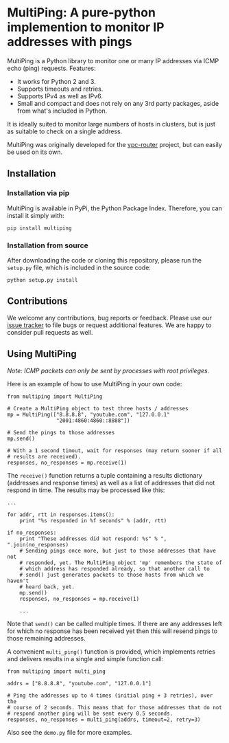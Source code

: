 # MultiPing: A pure-python implemention to monitor IP addresses with pings

MultiPing is a Python library to monitor one or many IP addresses via ICMP echo
(ping) requests. Features:

* It works for Python 2 and 3.
* Supports timeouts and retries.
* Supports IPv4 as well as IPv6.
* Small and compact and does not rely on any 3rd party packages, aside from
  what's included in Python.

It is ideally suited to monitor large numbers of hosts in clusters, but is just
as suitable to check on a single address.

MultiPing was originally developed for the
[vpc-router](https://github.com/romana/vpc-router) project, but can easily
be used on its own.

## Installation

### Installation via pip

MultiPing is available in PyPi, the Python Package Index. Therefore, you can
install it simply with:

    pip install multiping

### Installation from source

After downloading the code or cloning this repository, please run the `setup.py`
file, which is included in the source code:

    python setup.py install

## Contributions

We welcome any contributions, bug reports or feedback. Please use our
[issue tracker](https://github.com/romana/multi-ping/issues) to file bugs or
request additional features. We are happy to consider pull requests as well.

## Using MultiPing

_Note: ICMP packets can only be sent by processes with root privileges._

Here is an example of how to use MultiPing in your own code:

    from multiping import MultiPing

    # Create a MultiPing object to test three hosts / addresses
    mp = MultiPing(["8.8.8.8", "youtube.com", "127.0.0.1"
                    "2001:4860:4860::8888"])

    # Send the pings to those addresses
    mp.send()

    # With a 1 second timout, wait for responses (may return sooner if all
    # results are received).
    responses, no_responses = mp.receive(1)

The `receive()` function returns a tuple containing a results dictionary
(addresses and response times) as well as a list of addresses that did not
respond in time. The results may be processed like this:

    ...

    for addr, rtt in responses.items():
        print "%s responded in %f seconds" % (addr, rtt)

    if no_responses:
        print "These addresses did not respond: %s" % ", ".join(no_responses)
        # Sending pings once more, but just to those addresses that have not
        # responded, yet. The MultiPing object 'mp' remembers the state of
        # which address has responded already, so that another call to
        # send() just generates packets to those hosts from which we haven't
        # heard back, yet.
        mp.send()
        responses, no_responses = mp.receive(1)

        ...

Note that `send()` can be called multiple times. If there are any addresses
left for which no response has been received yet then this will resend pings
to those remaining addresses.

A convenient `multi_ping()` function is provided, which implements retries and
delivers results in a single and simple function call:

    from multiping import multi_ping

    addrs = ["8.8.8.8", "youtube.com", "127.0.0.1"]

    # Ping the addresses up to 4 times (initial ping + 3 retries), over the
    # course of 2 seconds. This means that for those addresses that do not
    # respond another ping will be sent every 0.5 seconds.
    responses, no_responses = multi_ping(addrs, timeout=2, retry=3)

Also see the `demo.py` file for more examples.

